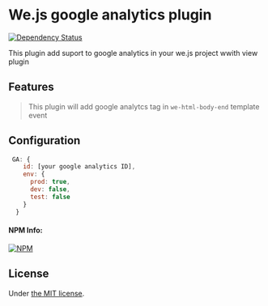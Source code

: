 # We.js google analytics plugin

[![Dependency Status](https://david-dm.org/wejs/we-plugin-google-analytics.png)](https://david-dm.org/wejs/we-plugin-google-analytics)

This plugin add suport to google analytics in your we.js project wwith view plugin

## Features

> This plugin will add google analytcs tag in `we-html-body-end` template event

## Configuration

```js
 GA: {
    id: [your google analytics ID],
    env: {
      prod: true,
      dev: false,
      test: false
    }
  }
```

#### NPM Info:
[![NPM](https://nodei.co/npm/we-plugin-google-analytics.png?downloads=true&downloadRank=true&stars=true)](https://nodei.co/npm/we-plugin-google-analytics/)

## License

Under [the MIT license](https://github.com/wejs/we/blob/master/LICENSE.md).